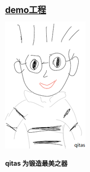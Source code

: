 ﻿# [demo工程](https://github.com/Qitas/demo) 



[![sites](qitas/qitas.png)](http://www.qitas.cn)
## qitas 为锻造最美之器
